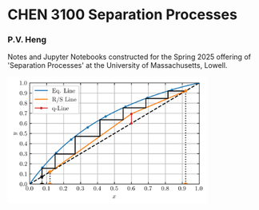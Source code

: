 # CHEN 3100 Separation Processes
### P.V. Heng

Notes and Jupyter Notebooks constructed for the Spring 2025 offering of 'Separation Processes' at the University of Massachusetts, Lowell.


<img src="https://github.com/pheng044/CHEN_3100_Separation_Processes_Spring_2025/blob/main/HW%2007/CHEN_3100_HW_7_1.png" width="400">
